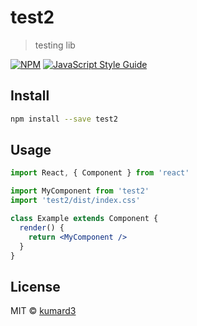 # test2

> testing lib

[![NPM](https://img.shields.io/npm/v/test2.svg)](https://www.npmjs.com/package/test2) [![JavaScript Style Guide](https://img.shields.io/badge/code_style-standard-brightgreen.svg)](https://standardjs.com)

## Install

```bash
npm install --save test2
```

## Usage

```jsx
import React, { Component } from 'react'

import MyComponent from 'test2'
import 'test2/dist/index.css'

class Example extends Component {
  render() {
    return <MyComponent />
  }
}
```

## License

MIT © [kumard3](https://github.com/kumard3)
